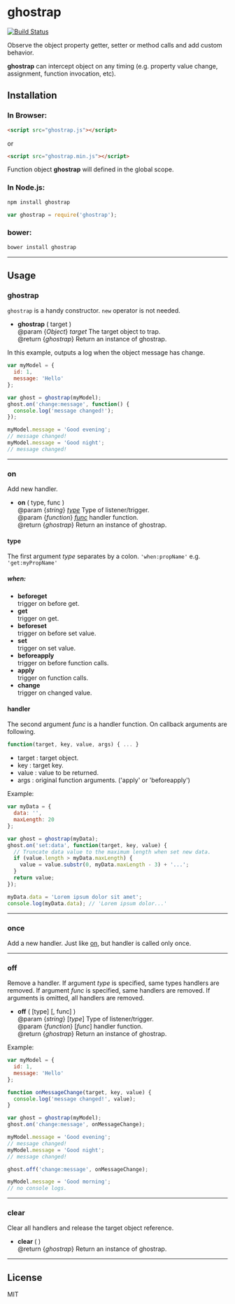 ghostrap
========

[![Build Status](https://travis-ci.org/polygonplanet/ghostrap.svg?branch=master)](https://travis-ci.org/polygonplanet/ghostrap)

Observe the object property getter, setter or method calls and add custom behavior.

**ghostrap** can intercept object on any timing (e.g. property value change, assignment, function invocation, etc).


## Installation

### In Browser:

```html
<script src="ghostrap.js"></script>
```

or

```html
<script src="ghostrap.min.js"></script>
```

Function object **ghostrap** will defined in the global scope.


### In Node.js:

```bash
npm install ghostrap
```

```javascript
var ghostrap = require('ghostrap');
```

### bower:

```bash
bower install ghostrap
```

----

## Usage


### ghostrap

`ghostrap` is a handy constructor.
`new` operator is not needed.


* **ghostrap** ( target )  
  @param {_Object_} _target_ The target object to trap.  
  @return {_ghostrap_} Return an instance of ghostrap.  


In this example, outputs a log when the object message has change.

```javascript
var myModel = {
  id: 1,
  message: 'Hello'
};

var ghost = ghostrap(myModel);
ghost.on('change:message', function() {
  console.log('message changed!');
});

myModel.message = 'Good evening';
// message changed!
myModel.message = 'Good night';
// message changed!
```

----

### on

Add new handler.

* **on** ( type, func )  
  @param {_string_} [_type_](#type) Type of listener/trigger.  
  @param {_function_} [_func_](#handler) handler function.  
  @return {_ghostrap_} Return an instance of ghostrap.

#### type

The first argument _type_ separates by a colon.
`'when:propName'` e.g. `'get:myPropName'`

##### when:

* **beforeget**  
  trigger on before get.
* **get**  
  trigger on get.
* **beforeset**  
  trigger on before set value.
* **set**  
  trigger on set value.
* **beforeapply**  
  trigger on before function calls.
* **apply**  
  trigger on function calls.
* **change**  
  trigger on changed value.

#### handler

The second argument _func_ is a handler function.
On callback arguments are following.

```javascript
function(target, key, value, args) { ... }
```

* target : target object.
* key    : target key.
* value  : value to be returned.
* args   : original function arguments. ('apply' or 'beforeapply')


Example:

```javascript
var myData = {
  data: '',
  maxLength: 20
};

var ghost = ghostrap(myData);
ghost.on('set:data', function(target, key, value) {
  // Truncate data value to the maximum length when set new data.
  if (value.length > myData.maxLength) {
    value = value.substr(0, myData.maxLength - 3) + '...';
  }
  return value;
});

myData.data = 'Lorem ipsum dolor sit amet';
console.log(myData.data); // 'Lorem ipsum dolor...'
```

----

### once

Add a new handler.
Just like [on](#on), but handler is called only once.

----

### off

Remove a handler.
If argument _type_ is specified, same types handlers are removed.
If argument _func_ is specified, same handlers are removed.
If arguments is omitted, all handlers are removed.

* **off** ( [type] [, func] )  
  @param {_string_} [_type_]  Type of listener/trigger.  
  @param {_function_} [_func_] handler function.  
  @return {_ghostrap_} Return an instance of ghostrap.


Example:

```javascript
var myModel = {
  id: 1,
  message: 'Hello'
};

function onMessageChange(target, key, value) {
  console.log('message changed!', value);
}

var ghost = ghostrap(myModel);
ghost.on('change:message', onMessageChange);

myModel.message = 'Good evening';
// message changed!
myModel.message = 'Good night';
// message changed!

ghost.off('change:message', onMessageChange);

myModel.message = 'Good morning';
// no console logs.
```

----

### clear

Clear all handlers and release the target object reference.

* **clear** ( )  
  @return {_ghostrap_} Return an instance of ghostrap.

----

## License

MIT

